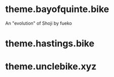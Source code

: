 # theme.bayofquinte.bike
An "evolution" of Shoji by fueko
# theme.hastings.bike
# theme.unclebike.xyz
